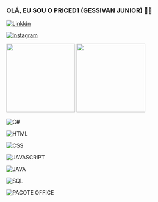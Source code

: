 ### OLÁ, EU SOU O PRICED1 (GESSIVAN JUNIOR) 👦🏻
 [![Linkldn](https://img.shields.io/badge/LinkedIn-0077B5?style=for-the-badge&logo=linkedin&logoColor=white)](https://lin)

 [![Instagram](https://img.shields.io/badge/Instagram-E4405F?style=for-the-badge&logo=instagram&logoColor=white)](https://instagram.com/priceddread1)

 <div>
    <img height="180em" src="https://github-readme-stats.vercel.app/api?username=priced1&show_icons=true&theme=tokyonight"/>
    <img height="180em" src="https://github-readme-stats.vercel.app/api/top-langs/?username=priced1&layout=compact&theme=tokyonight"/>
 </div>

![C#](https://img.shields.io/badge/C%23-239120?style=for-the-badge&logo=c-sharp&logoColor=white)

![HTML](https://img.shields.io/badge/HTML-239120?style=for-the-badge&logo=html5&logoColor=white)

![CSS](https://img.shields.io/badge/CSS-239120?&style=for-the-badge&logo=css3&logoColor=white)

![JAVASCRIPT](https://img.shields.io/badge/JavaScript-323330?style=for-the-badge&logo=javascript&logoColor=F7DF1E)

![JAVA](https://img.shields.io/badge/Java-ED8B00?style=for-the-badge&logo=openjdk&logoColor=white)

![SQL](https://img.shields.io/badge/Microsoft_SQL_Server-CC2927?style=for-the-badge&logo=microsoft-sql-server&logoColor=white)

![PACOTE OFFICE](https://img.shields.io/badge/Microsoft_Office-D83B01?style=for-the-badge&logo=microsoft-office&logoColor=white)

